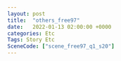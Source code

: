 ```yaml
---
layout: post
title:  "others_free97"
date:   2022-01-13 02:00:00 +0000
categories: Etc
Tags: Story Etc
SceneCode: ["scene_free97_q1_s20"]
---
```

